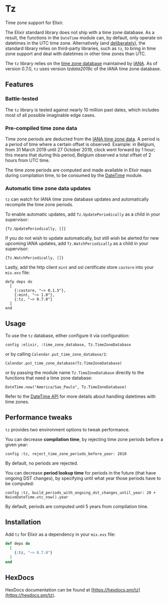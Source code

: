 # Tz

Time zone support for Elixir.

The Elixir standard library does not ship with a time zone database. As a result, the functions in the `DateTime`
module can, by default, only operate on datetimes in the UTC time zone. Alternatively (and
[deliberately](https://elixirforum.com/t/14743)), the standard library relies on
third-party libraries, such as `tz`, to bring in time zone support and deal with datetimes in other time zones than UTC.

The `tz` library relies on the [time zone database](https://data.iana.org/time-zones/tzdb/) maintained by
[IANA](https://www.iana.org). As of version 0.7.0, `tz` uses version _tzdata2019c_ of the IANA time zone database.

## Features

### Battle-tested

The `tz` library is tested against nearly 10 million past dates, which includes most of all possible imaginable
edge cases.

### Pre-compiled time zone data

Time zone periods are deducted from the [IANA time zone data](https://data.iana.org/time-zones/tzdb/). A period is a
period of time where a certain offset is observed. Example: in Belgium, from 31 March 2019 until 27 October 2019, clock
went forward by 1 hour; this means that during this period, Belgium observed a total offset of 2 hours from UTC time.

The time zone periods are computed and made available in Elixir maps during compilation time, to be consumed by the
[DateTime](https://hexdocs.pm/elixir/DateTime.html#module-time-zone-database) module.

### Automatic time zone data updates

`tz` can watch for IANA time zone database updates and automatically recompile the time zone periods.

To enable automatic updates, add `Tz.UpdatePeriodically` as a child in your supervisor:

```
{Tz.UpdatePeriodically, []}
```

If you do not wish to update automatically, but still wish be alerted for new upcoming IANA updates, add
`Tz.WatchPeriodically` as a child in your supervisor:

```
{Tz.WatchPeriodically, []}
```

Lastly, add the http client `mint` and ssl certificate store `castore` into your `mix.exs` file:

```
defp deps do
  [
    {:castore, "~> 0.1.5"},
    {:mint, "~> 1.0"},
    {:tz, "~> 0.7.0"}
  ]
end
```

## Usage

To use the `tz` database, either configure it via configuration:
```
config :elixir, :time_zone_database, Tz.TimeZoneDatabase
```

or by calling `Calendar.put_time_zone_database/1`:
```
Calendar.put_time_zone_database(Tz.TimeZoneDatabase)
```

or by passing the module name `Tz.TimeZoneDatabase` directly to the functions that need a time zone database:
```
DateTime.now("America/Sao_Paulo", Tz.TimeZoneDatabase)
```

Refer to the [DateTime API](https://hexdocs.pm/elixir/DateTime.html) for more details
about handling datetimes with time zones.

## Performance tweaks

`tz` provides two environment options to tweak performance.

You can decrease **compilation time**, by rejecting time zone periods before a given year:

```
config :tz, reject_time_zone_periods_before_year: 2010
```

By default, no periods are rejected.

You can decrease **period lookup time** for periods in the future (that have ongoing DST changes), by specifying until
what year those periods have to be computed:

```
config :tz, build_periods_with_ongoing_dst_changes_until_year: 20 + NaiveDateTime.utc_now().year
```

By default, periods are computed until 5 years from compilation time.

## Installation

Add `tz` for Elixir as a dependency in your `mix.exs` file:

```elixir
def deps do
  [
    {:tz, "~> 0.7.0"}
  ]
end
```

## HexDocs

HexDocs documentation can be found at [https://hexdocs.pm/tz](https://hexdocs.pm/tz).
